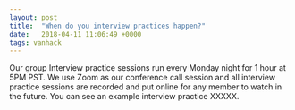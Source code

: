 ```yaml
---
layout: post
title:  "When do you interview practices happen?"
date:   2018-04-11 11:06:49 +0000
tags: vanhack
---
```

Our group Interview practice sessions run every Monday night for 1 hour at 5PM PST. We use Zoom as our conference call session and all interview practice sessions are recorded and put online for any member to watch in the future. You can see an example interview practice XXXXX.